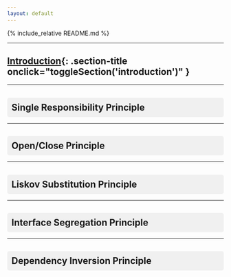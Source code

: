 ```yaml
---
layout: default
---
```


{% include_relative README.md %}

---

## [Introduction](#){: .section-title onclick="toggleSection('introduction')" }
<div id="introduction" class="section-content" style="display: none;">
{% include_relative 01_Introduction/README.md %}
</div>

---

<div class="section-container">
  <h2 class="section-title" onclick="toggleSection('single-responsibility')">Single Responsibility Principle</h2>
  <div id="single-responsibility" class="section-content" style="display: none;">
    {% include_relative 02_Single_Responsibility/README.md %}
  </div>
</div>

---

<div class="section-container">
  <h2 class="section-title" onclick="toggleSection('open-close')">Open/Close Principle</h2>
  <div id="open-close" class="section-content" style="display: none;">
    {% include_relative 03_Open_Close/README.md %}
  </div>
</div>

---

<div class="section-container">
  <h2 class="section-title" onclick="toggleSection('liskov-substitution')">Liskov Substitution Principle</h2>
  <div id="liskov-substitution" class="section-content" style="display: none;">
    {% include_relative 04_Liskov_Substitution/README.md %}
  </div>
</div>

---

<div class="section-container">
  <h2 class="section-title" onclick="toggleSection('interface-segregation')">Interface Segregation Principle</h2>
  <div id="interface-segregation" class="section-content" style="display: none;">
    {% include_relative 05_Interface_Segregation/README.md %}
  </div>
</div>

---

<div class="section-container">
  <h2 class="section-title" onclick="toggleSection('dependency-inversion')">Dependency Inversion Principle</h2>
  <div id="dependency-inversion" class="section-content" style="display: none;">
    {% include_relative 06_Dependency_Inversion/README.md %}
  </div>
</div>

<script>
function toggleSection(sectionId) {
  const section = document.getElementById(sectionId);
  if (section.style.display === "none") {
    // Hide all sections first
    const allSections = document.getElementsByClassName("section-content");
    for (let i = 0; i < allSections.length; i++) {
      allSections[i].style.display = "none";
    }
    // Show the clicked section
    section.style.display = "block";
  } else {
    section.style.display = "none";
  }
}
</script>

<style>
.section-title {
  cursor: pointer;
  padding: 10px;
  background-color: #f0f0f0;
  border-radius: 5px;
  margin-bottom: 10px;
}

.section-title:hover {
  background-color: #e0e0e0;
}

.section-content {
  padding: 10px;
  border-left: 3px solid #ccc;
  margin-left: 10px;
}
</style>